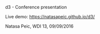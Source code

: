 d3 - Conference presentation



Live demo: https://natasapeic.github.io/d3/

Natasa Peic, WDI 13, 09/09/2016
